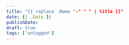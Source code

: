 ```yaml
---
title: "{{ replace .Name "-" " " | title }}"
date: {{ .Date }}
publishDate: 
draft: true
tags: ['untagged']
---
```


